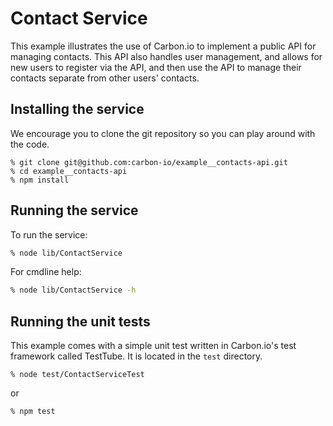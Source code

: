 # Contact Service

This example illustrates the use of Carbon.io to implement a public API for managing contacts. This API also handles user management, and allows for new users to register via the API, and then use the API to manage their contacts separate from other users' contacts. 

## Installing the service

We encourage you to clone the git repository so you can play around
with the code. 

```
% git clone git@github.com:carbon-io/example__contacts-api.git
% cd example__contacts-api
% npm install
```

## Running the service

To run the service:

```sh
% node lib/ContactService
```

For cmdline help:

```sh
% node lib/ContactService -h
```

## Running the unit tests

This example comes with a simple unit test written in Carbon.io's test framework called TestTube. It is located in the ```test``` directory. 

```
% node test/ContactServiceTest
```

or 

```
% npm test
```
